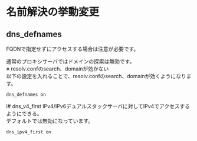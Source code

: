 # 名前解決の挙動変更
## dns_defnames
FQDNで指定せずにアクセスする場合は注意が必要です。  
  
通常のプロキシサーバではドメインの探索は無効です。  
※ resolv.confのsearch、domainが効かない  
以下の設定を入れることで、resolv.confのsearch、domainが効くようになります。
```
dns_defnames on
```

l# dns_v4_first
IPv4/IPv6デュアルスタックサーバに対してIPv4でアクセスするようにできる。  
デフォルトでは無効になっています。
```
dns_ipv4_first on
```
